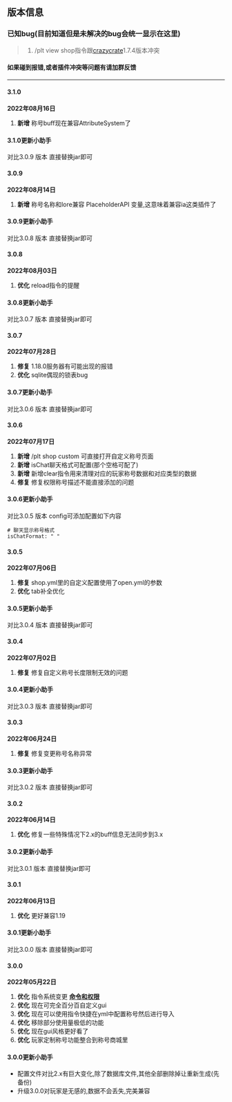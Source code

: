 ## 版本信息

### 已知bug(目前知道但是未解决的bug会统一显示在这里)
> 1. /plt view shop指令跟[crazycrate](https://www.mcbbs.net/thread-688445-1-1.html)1.7.4版本冲突

#### 如果碰到报错,或者插件冲突等问题有请加群反馈

------------

#### 3.1.0
**2022年08月16日**
1. **新增** 称号buff现在兼容AttributeSystem了

#### 3.1.0更新小助手
对比3.0.9 版本 直接替换jar即可

#### 3.0.9
**2022年08月14日**
1. **新增** 称号名称和lore兼容 PlaceholderAPI 变量,这意味着兼容ia这类插件了

#### 3.0.9更新小助手
对比3.0.8 版本 直接替换jar即可

#### 3.0.8
**2022年08月03日**
1. **优化** reload指令的提醒

#### 3.0.8更新小助手
对比3.0.7 版本 直接替换jar即可

#### 3.0.7
**2022年07月28日**
1. **修复** 1.18.0服务器有可能出现的报错
2. **优化** sqlite偶现的锁表bug

#### 3.0.7更新小助手
对比3.0.6 版本 直接替换jar即可

#### 3.0.6
**2022年07月17日**
1. **新增** /plt shop custom 可直接打开自定义称号页面
2. **新增** isChat聊天格式可配置(那个空格可配了)
3. **新增** 新增clear指令用来清理对应的玩家称号数据和对应类型的数据
4. **修复** 修复权限称号描述不能直接添加的问题

#### 3.0.6更新小助手
对比3.0.5 版本 config可添加配置如下内容

```
# 聊天显示称号格式
isChatFormat: " "
```

#### 3.0.5
**2022年07月06日**
1. **修复** shop.yml里的自定义配置使用了open.yml的参数
2. **优化** tab补全优化

#### 3.0.5更新小助手
对比3.0.4 版本 直接替换jar即可

#### 3.0.4
**2022年07月02日**
1. **修复** 修复自定义称号长度限制无效的问题

#### 3.0.4更新小助手
对比3.0.3 版本 直接替换jar即可

#### 3.0.3
**2022年06月24日**
1. **修复** 修复变更称号名称异常

#### 3.0.3更新小助手
对比3.0.2 版本 直接替换jar即可

#### 3.0.2
**2022年06月14日**
1. **优化** 修复一些特殊情况下2.x的buff信息无法同步到3.x

#### 3.0.2更新小助手
对比3.0.1 版本 直接替换jar即可

#### 3.0.1
**2022年06月13日**
1. **优化** 更好兼容1.19

#### 3.0.1更新小助手
对比3.0.0 版本 直接替换jar即可

#### 3.0.0
**2022年05月22日**
1. **优化** 指令系统变更 [**命令和权限**](PlayerTitle3/zh_CN/command)
2. **优化** 现在可完全百分百自定义gui
3. **优化** 现在可以使用指令快捷在yml中配置称号然后进行导入
4. **优化** 移除部分使用量极低的功能
5. **优化** 现在gui风格更好看了
6. **优化** 玩家定制称号功能整合到称号商城里

#### 3.0.0更新小助手
- 配置文件对比2.x有巨大变化,除了数据库文件,其他全部删除掉让重新生成(先备份)
- 升级3.0.0对玩家是无感的,数据不会丢失,完美兼容